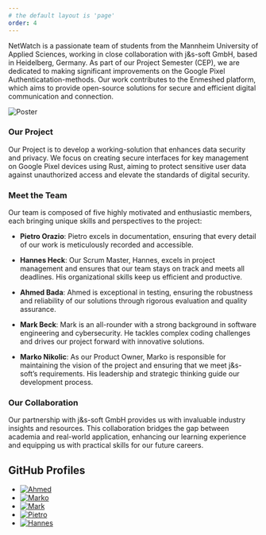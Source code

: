 ```yaml
---
# the default layout is 'page'
order: 4
---
```



NetWatch is a passionate team of students from the Mannheim University of Applied Sciences, working in close collaboration with j&s-soft GmbH, based in Heidelberg, Germany. As part of our Project Semester (CEP), we are dedicated to making significant improvements on the Google Pixel Authenticatation-methods. Our work contributes to the Enmeshed platform, which aims to provide open-source solutions for secure and efficient digital communication and connection.

![Poster](assets/img/logo/netwatch-poster.jpg)

### Our Project

Our Project is to develop a working-solution that enhances data security and privacy. We focus on creating secure interfaces for key management on Google Pixel devices using Rust, aiming to protect sensitive user data against unauthorized access and elevate the standards of digital security.

### Meet the Team

Our team is composed of five highly motivated and enthusiastic members, each bringing unique skills and perspectives to the project:

- **Pietro Orazio**: Pietro excels in documentation, ensuring that every detail of our work is meticulously recorded and accessible.
  
- **Hannes Heck**: Our Scrum Master, Hannes, excels in project management and ensures that our team stays on track and meets all deadlines. His organizational skills keep us efficient and productive.
  
- **Ahmed Bada**: Ahmed is exceptional in testing, ensuring the robustness and reliability of our solutions through rigorous evaluation and quality assurance.
  
- **Mark Beck**: Mark is an all-rounder with a strong background in software engineering and cybersecurity. He tackles complex coding challenges and drives our project forward with innovative solutions.
  
- **Marko Nikolic**: As our Product Owner, Marko is responsible for maintaining the vision of the project and ensuring that we meet j&s-soft’s requirements. His leadership and strategic thinking guide our development process.

### Our Collaboration

Our partnership with j&s-soft GmbH provides us with invaluable industry insights and resources. This collaboration bridges the gap between academia and real-world application, enhancing our learning experience and equipping us with practical skills for our future careers.

## GitHub Profiles

- [![Ahmed](https://img.shields.io/badge/-Ahmed-181717?style=flat&logo=github)](https://github.com/DexterHK)
- [![Marko](https://img.shields.io/badge/-Marko-181717?style=flat&logo=github)](https://github.com/markoisus)
- [![Mark](https://img.shields.io/badge/-Mark-181717?style=flat&logo=github)](https://github.com/mark-beck)
- [![Pietro](https://img.shields.io/badge/-Pietro-181717?style=flat&logo=github)](https://github.com/git-pietro)
- [![Hannes](https://img.shields.io/badge/-Hannes-181717?style=flat&logo=github)](https://github.com/Hercules133)
